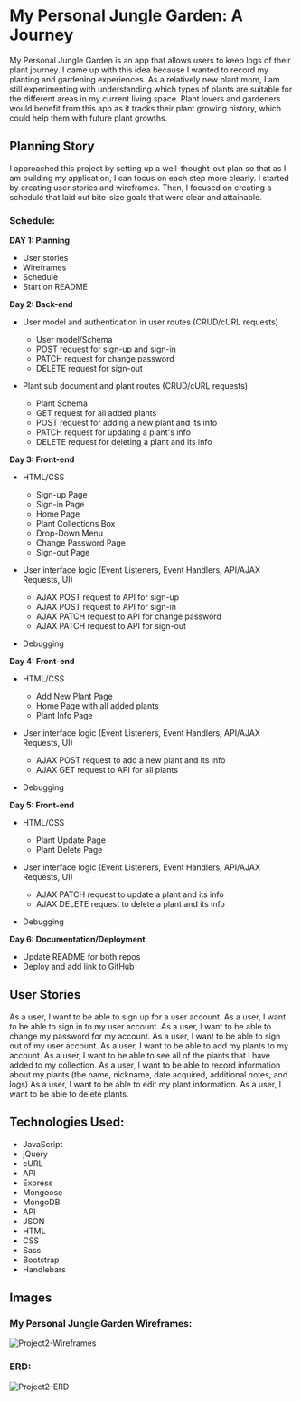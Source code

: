 # My Personal Jungle Garden: A Journey

My Personal Jungle Garden is an app that allows users to keep logs of their plant journey. I came up with this idea because I wanted to record my planting and gardening experiences. As a relatively new plant mom, I am still experimenting with understanding which types of plants are suitable for the different areas in my current living space. Plant lovers and gardeners would benefit from this app as it tracks their plant growing history, which could help them with future plant growths.


## Planning Story

I approached this project by setting up a well-thought-out plan so that as I am building my application, I can focus on each step more clearly. I started by creating user stories and wireframes. Then, I focused on creating a schedule that laid out bite-size goals that were clear and attainable.

### Schedule:
**DAY 1: Planning**
- User stories
- Wireframes
- Schedule
- Start on README


**Day 2: Back-end**
- User model and authentication in user routes (CRUD/cURL requests)
  - User model/Schema
  - POST request for sign-up and sign-in
  - PATCH request for change password
  - DELETE request for sign-out

- Plant sub document and plant routes (CRUD/cURL requests)
  - Plant Schema
  - GET request for all added plants
  - POST request for adding a new plant and its info
  - PATCH request for updating a plant's info
  - DELETE request for deleting a plant and its info


**Day 3: Front-end**
- HTML/CSS
  - Sign-up Page
  - Sign-in Page
  - Home Page
  - Plant Collections Box
  - Drop-Down Menu
  - Change Password Page
  - Sign-out Page

- User interface logic (Event Listeners, Event Handlers, API/AJAX Requests, UI)
  - AJAX POST request to API for sign-up
  - AJAX POST request to API for sign-in
  - AJAX PATCH request to API for change password
  - AJAX PATCH request to API for sign-out

- Debugging


**Day 4: Front-end**
- HTML/CSS
  - Add New Plant Page
  - Home Page with all added plants
  - Plant Info Page

- User interface logic (Event Listeners, Event Handlers, API/AJAX Requests, UI)
  - AJAX POST request to add a new plant and its info
  - AJAX GET request to API for all plants

- Debugging


**Day 5: Front-end**
- HTML/CSS
  - Plant Update Page
  - Plant Delete Page
- User interface logic (Event Listeners, Event Handlers, API/AJAX Requests, UI)
  - AJAX PATCH request to update a plant and its info
  - AJAX DELETE request to delete a plant and its info

- Debugging


**Day 6: Documentation/Deployment**
- Update README for both repos
- Deploy and add link to GitHub


## User Stories

As a user, I want to be able to sign up for a user account.
As a user, I want to be able to sign in to my user account.
As a user, I want to be able to change my password for my account.
As a user, I want to be able to sign out of my user account.
As a user, I want to be able to add my plants to my account.
As a user, I want to be able to see all of the plants that I have added to my collection.
As a user, I want to be able to record information about my plants (the name, nickname, date acquired, additional notes, and logs)
As a user, I want to be able to edit my plant information.
As a user, I want to be able to delete plants.


## Technologies Used:

- JavaScript
- jQuery
- cURL
- API
- Express
- Mongoose
- MongoDB
- API
- JSON
- HTML
- CSS
- Sass
- Bootstrap
- Handlebars


## Images
### My Personal Jungle Garden Wireframes:

![Project2-Wireframes](https://user-images.githubusercontent.com/53062479/85951867-ebdfba00-b933-11ea-8008-52e8889d3824.png)


### ERD:

![Project2-ERD](https://user-images.githubusercontent.com/53062479/85951910-234e6680-b934-11ea-89b7-c2632aa3394c.png)
